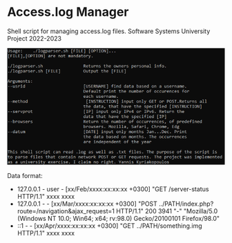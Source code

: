 # Access.log Manager
Shell script for managing access.log files. Software Systems University Project 2022-2023

![alt text](https://github.com/JohnnyKyr/AccessLogManager/blob/main/HelpImage/h_image.png?raw=true)

Data format:
* 127.0.0.1 - user - [xx/Feb/xxxx:xx:xx:xx +0300] "GET /server-status HTTP/1.1" xxxx xxxx
* 127.0.0.1 - - [xx/Mar/xxxx:xx:xx:xx +0300] "POST ../PATH/index.php?route=/navigation&ajax_request=1 HTTP/1.1" 200 3941 "-" "Mozilla/5.0 (Windows NT 10.0; Win64; x64; rv:98.0) Gecko/20100101 Firefox/98.0"
* ::1 - - [xx/Apr/xxxx:xx:xx:xx +0300] "GET ../PATH/something.img HTTP/1.1" xxxx xxxx
